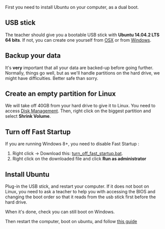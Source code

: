 First you need to install Ubuntu on your computer, as a dual boot.

## USB stick

The teacher should give you a bootable USB stick with **Ubuntu 14.04.2 LTS 64 bits**. If not, you can create one yourself from [OSX](http://www.ubuntu.com/download/desktop/create-a-usb-stick-on-mac-osx) or from [Windows](http://www.ubuntu.com/download/desktop/create-a-usb-stick-on-windows).

## Backup your data

It's **very** important that all your data are backed-up before going further. Normally, things go well, but as we'll handle partitions on the hard drive, we might have difficulties. Better safe than sorry.

## Create an empty partition for Linux

We will take off 40GB from your hard drive to give it to Linux. You need to access [Disk Management](http://pcsupport.about.com/od/windows-8/a/disk-management-windows-8.htm). Then, right click on the biggest partition and select **Shrink Volume**.

## Turn off Fast Startup

If you are running Windows 8+, you need to disable Fast Startup :

1. Right click -> Download this: [turn_off_fast_startup.bat](https://raw.githubusercontent.com/lewagon/setup/master/utils/turn_off_fast_startup.bat).
1. Right click on the downloaded file and click **Run as administrator**

## Install Ubuntu

Plug-in the USB stick, and restart your computer. If it does not boot on Linux, you need to ask a teacher to help you with accessing the BIOS and changing the boot order so that it reads from the usb stick first before the hard drive.

When it's done, check you can still boot on Windows.

Then restart the computer, boot on ubuntu, and follow [this guide](UBUNTU.md)
